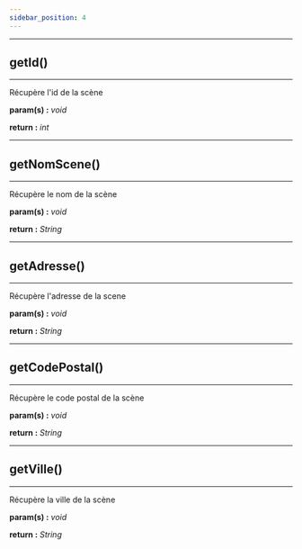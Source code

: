 ```yaml
---
sidebar_position: 4
---
```


---

## getId()

---

Récupère l'id de la scène

**param(s) :** _void_

**return :** _int_

---

## getNomScene()

---

Récupère le nom de la scène

**param(s) :** _void_

**return :** _String_

---

## getAdresse()

---

Récupère l'adresse de la scene

**param(s) :** _void_

**return :** _String_

---

## getCodePostal()

---

Récupère le code postal de la scène

**param(s) :** _void_

**return :** _String_

---

## getVille()

---

Récupère la ville de la scène

**param(s) :** _void_

**return :** _String_
